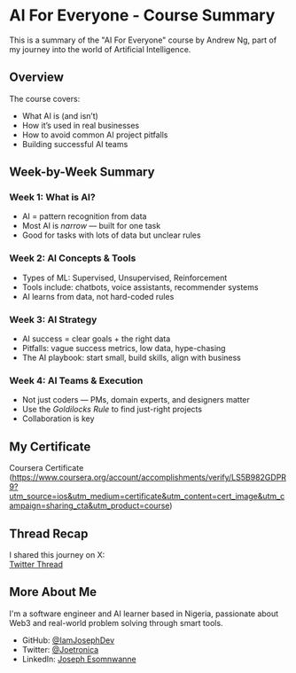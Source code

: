 # AI For Everyone - Course Summary

This is a summary of the "AI For Everyone" course by Andrew Ng, part of my journey into the world of Artificial Intelligence.

## Overview
The course covers:
- What AI is (and isn’t)
- How it’s used in real businesses
- How to avoid common AI project pitfalls
- Building successful AI teams

## Week-by-Week Summary

### Week 1: What is AI?
- AI = pattern recognition from data
- Most AI is *narrow* — built for one task
- Good for tasks with lots of data but unclear rules

### Week 2: AI Concepts & Tools
- Types of ML: Supervised, Unsupervised, Reinforcement
- Tools include: chatbots, voice assistants, recommender systems
- AI learns from data, not hard-coded rules

### Week 3: AI Strategy
- AI success = clear goals + the right data
- Pitfalls: vague success metrics, low data, hype-chasing
- The AI playbook: start small, build skills, align with business

### Week 4: AI Teams & Execution
- Not just coders — PMs, domain experts, and designers matter
- Use the *Goldilocks Rule* to find just-right projects
- Collaboration is key

## My Certificate
Coursera Certificate (https://www.coursera.org/account/accomplishments/verify/LS5B982GDPR9?utm_source=ios&utm_medium=certificate&utm_content=cert_image&utm_campaign=sharing_cta&utm_product=course)

## Thread Recap
I shared this journey on X:  
[Twitter Thread](https://x.com/joetronica/status/1926983993150374028?s=46)

## More About Me
I'm a software engineer and AI learner based in Nigeria, passionate about Web3 and real-world problem solving through smart tools.

- GitHub: [@IamJosephDev](https://github.com/IamJosephDev)  
- Twitter: [@Joetronica](https://x.com/Joetronica)  
- LinkedIn: [Joseph Esomnwanne](https://www.linkedin.com/in/joseph-esomnwanne)
